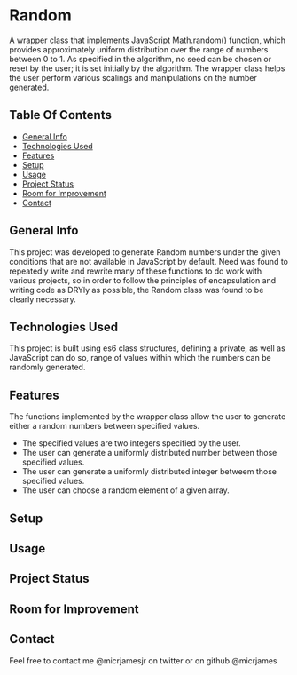 # Random
A wrapper class that implements JavaScript Math.random() function, which provides approximately uniform distribution over the range of numbers between 0 to 1. As specified in the algorithm, no seed can be chosen or reset by the user; it is set initially by the algorithm. The wrapper class helps the user perform various scalings and manipulations on the number generated.

## Table Of Contents
* [General Info](#general-info)
* [Technologies Used](#technologies-used)
* [Features](#features)
* [Setup](#setup)
* [Usage](#usage)
* [Project Status](#project-status)
* [Room for Improvement](#room-for-improvement)
* [Contact](#contact)

## General Info

This project was developed to generate Random numbers under the given conditions that are not available in JavaScript by default. Need was found to repeatedly write and rewrite many of these functions to do work with various projects, so in order to follow the principles of encapsulation and writing code as DRYly as possible, the Random class was found to be clearly necessary.

## Technologies Used

This project is built using es6 class structures, defining a private, as well as JavaScript can do so, range of values within which the numbers can be randomly generated.

## Features

The functions implemented by the wrapper class allow the user to generate either a random numbers between specified values.
* The specified values are two integers specified by the user.
* The user can generate a uniformly distributed number between those specified values.
* The user can generate a uniformly distributed integer betweem those specified values.
* The user can choose a random element of a given array.

## Setup

## Usage

## Project Status

## Room for Improvement

## Contact
Feel free to contact me @micrjamesjr on twitter or on github @micrjames
